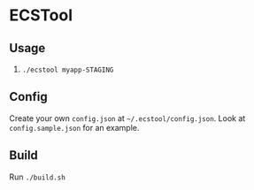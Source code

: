 # ECSTool

## Usage
1. `./ecstool myapp-STAGING`


## Config
Create your own `config.json` at `~/.ecstool/config.json`.
Look at `config.sample.json` for an example.

## Build
Run `./build.sh`